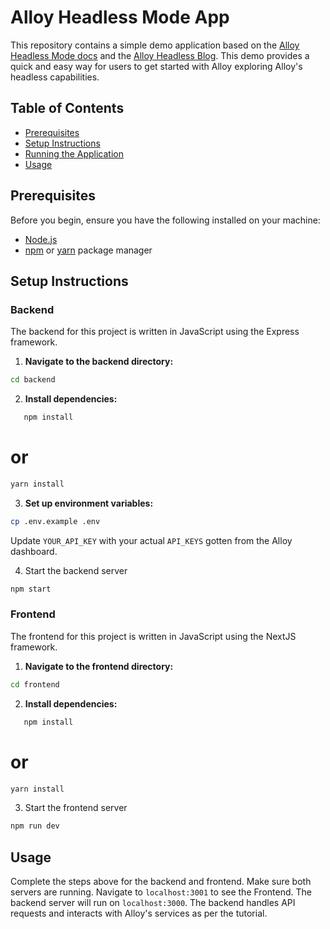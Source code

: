 # Alloy Headless Mode App

This repository contains a simple demo application based on the [Alloy Headless Mode docs](https://docs.runalloy.com/docs/headless-mode) and the [Alloy Headless Blog](). This demo provides a quick and easy way for users to get started with Alloy exploring Alloy's headless capabilities.

## Table of Contents

- [Prerequisites](#prerequisites)
- [Setup Instructions](#setup-instructions)
- [Running the Application](#running-the-application)
- [Usage](#usage)

## Prerequisites

Before you begin, ensure you have the following installed on your machine:

- [Node.js](https://nodejs.org/en/download/)
- [npm](https://www.npmjs.com/get-npm) or [yarn](https://yarnpkg.com/getting-started/install) package manager

## Setup Instructions

### Backend

The backend for this project is written in JavaScript using the Express framework.

1. **Navigate to the backend directory:**

```sh
cd backend
```

2. **Install dependencies:**

```sh
   npm install
```

# or

```sh
yarn install
```

3. **Set up environment variables:**

```sh
cp .env.example .env
```

Update `YOUR_API_KEY` with your actual `API_KEYS` gotten from the Alloy dashboard.

4. Start the backend server

```sh
npm start
```

### Frontend

The frontend for this project is written in JavaScript using the NextJS framework.

1. **Navigate to the frontend directory:**

```sh
cd frontend
```

2. **Install dependencies:**

```sh
   npm install
```

# or

```sh
yarn install
```

3. Start the frontend server

```sh
npm run dev
```

## Usage

Complete the steps above for the backend and frontend. Make sure both servers are running. Navigate to `localhost:3001` to see the Frontend. The backend server will run on `localhost:3000`. The backend handles API requests and interacts with Alloy's services as per the tutorial.

